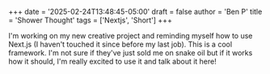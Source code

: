 +++
date = '2025-02-24T13:48:45-05:00'
draft = false
author = 'Ben P'
title = 'Shower Thought'
tags = ['Nextjs', 'Short']
+++

I'm working on my new creative project and reminding myself how to use Next.js (I haven't touched it since before my last job). This is a cool framework. I'm not sure if they've just sold me on snake oil but if it works how it should, I'm really excited to use it and talk about it here!
